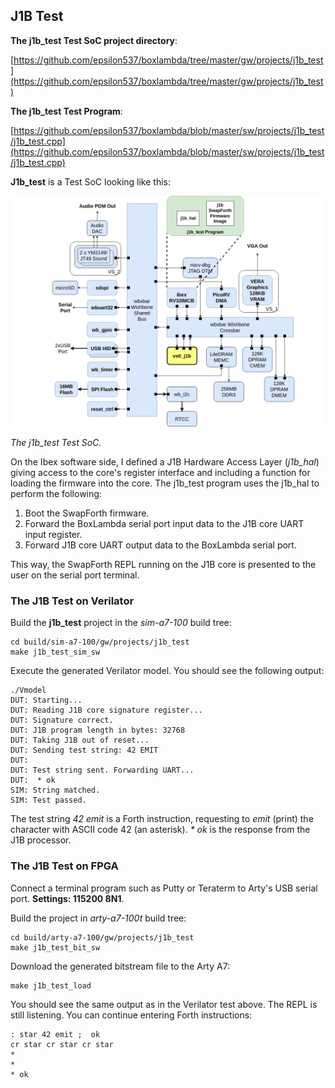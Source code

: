 ## J1B Test

**The j1b_test Test SoC project directory**:

[https://github.com/epsilon537/boxlambda/tree/master/gw/projects/j1b_test](https://github.com/epsilon537/boxlambda/tree/master/gw/projects/j1b_test)

**The j1b_test Test Program**:

[https://github.com/epsilon537/boxlambda/blob/master/sw/projects/j1b_test/j1b_test.cpp](https://github.com/epsilon537/boxlambda/blob/master/sw/projects/j1b_test/j1b_test.cpp)

**J1b_test** is a Test SoC looking like this:

![The j1b_test SoC](assets/j1b_test_soc.png)

*The j1b_test Test SoC.*

On the Ibex software side, I defined a J1B Hardware Access Layer (*j1b_hal*) giving access to the core's register interface and including a function for loading the firmware into the core. The j1b_test program uses the j1b_hal to perform the following:

1. Boot the SwapForth firmware.
2. Forward the BoxLambda serial port input data to the J1B core UART input register.
3. Forward J1B core UART output data to the BoxLambda serial port.

This way, the SwapForth REPL running on the J1B core is presented to the user on the serial port terminal.

### The J1B Test on Verilator

Build the **j1b_test** project in the *sim-a7-100* build tree:

```
cd build/sim-a7-100/gw/projects/j1b_test
make j1b_test_sim_sw
```

Execute the generated Verilator model. You should see the following output:

```
./Vmodel
DUT: Starting...
DUT: Reading J1B core signature register...
DUT: Signature correct.
DUT: J1B program length in bytes: 32768
DUT: Taking J1B out of reset...
DUT: Sending test string: 42 EMIT
DUT: 
DUT: Test string sent. Forwarding UART...
DUT:  * ok
SIM: String matched.
SIM: Test passed.
```

The test string *42 emit* is a Forth instruction, requesting to *emit* (print) the character with ASCII code 42 (an asterisk). *\* ok* is the response from the J1B processor.

### The J1B Test on FPGA

Connect a terminal program such as Putty or Teraterm to Arty's USB serial port. **Settings: 115200 8N1**.

Build the project in *arty-a7-100t* build tree:

```
cd build/arty-a7-100/gw/projects/j1b_test
make j1b_test_bit_sw
```

Download the generated bitstream file to the Arty A7:

```
make j1b_test_load
```

You should see the same output as in the Verilator test above.
The REPL is still listening. You can continue entering Forth instructions:

```
: star 42 emit ;  ok
cr star cr star cr star 
*
*
* ok
```

